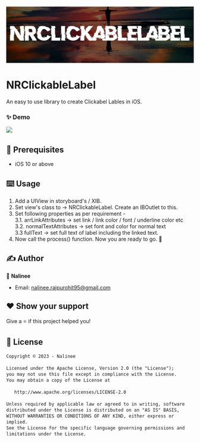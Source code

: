 ![](cover.jpeg)

# NRClickableLabel

An easy to use library to create Clickabel Lables in iOS.

### ✨ Demo
![](https://github.com/NalineeR/NRClickableLabel/ezgif-1-9d006d05b4.gif)

## 🦿 Prerequisites

- iOS 10 or above

## ⌨️ Usage

1. Add a UIView in storyboard's / XIB.  
2. Set view's class to -> NRClickableLabel. Create an IBOutlet to this. 
3. Set following properties as per requirement -   
   3.1. arrLinkAttributes -> set link / link color / font / underline color etc  
   3.2. normalTextAttributes -> set font and color for normal text  
   3.3  fullText -> set full text of label including the linked text.  
4. Now call the process() function. Now you are ready to go. 🎉

## ✍️ Author

👤 **Nalinee**

* Email: nalinee.rajpurohit95@gmail.com

## ❤ Show your support
Give a ⭐️ if this project helped you!

## 📝 License

```
Copyright © 2023 - Nalinee

Licensed under the Apache License, Version 2.0 (the "License");
you may not use this file except in compliance with the License.
You may obtain a copy of the License at

   http://www.apache.org/licenses/LICENSE-2.0

Unless required by applicable law or agreed to in writing, software
distributed under the License is distributed on an "AS IS" BASIS,
WITHOUT WARRANTIES OR CONDITIONS OF ANY KIND, either express or implied.
See the License for the specific language governing permissions and
limitations under the License.
```
